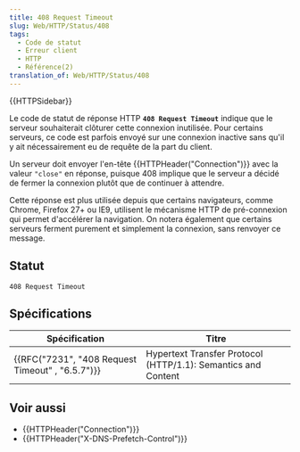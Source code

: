 ```yaml
---
title: 408 Request Timeout
slug: Web/HTTP/Status/408
tags:
  - Code de statut
  - Erreur client
  - HTTP
  - Référence(2)
translation_of: Web/HTTP/Status/408
---
```

{{HTTPSidebar}}

Le code de statut de réponse HTTP **`408 Request Timeout`** indique que le serveur souhaiterait clôturer cette connexion inutilisée. Pour certains serveurs, ce code est parfois envoyé sur une connexion inactive sans qu'il y ait nécessairement eu de requête de la part du client.

Un serveur doit envoyer l'en-tête {{HTTPHeader("Connection")}} avec la valeur `"close"` en réponse, puisque 408 implique que le serveur a décidé de fermer la connexion plutôt que de continuer à attendre.

Cette réponse est plus utilisée depuis que certains navigateurs, comme Chrome, Firefox 27+ ou IE9, utilisent le mécanisme HTTP de pré-connexion qui permet d'accélérer la navigation. On notera également que certains serveurs ferment purement et simplement la connexion, sans renvoyer ce message.

## Statut

    408 Request Timeout

## Spécifications

| Spécification                                                    | Titre                                                         |
| ---------------------------------------------------------------- | ------------------------------------------------------------- |
| {{RFC("7231", "408 Request Timeout" , "6.5.7")}} | Hypertext Transfer Protocol (HTTP/1.1): Semantics and Content |

## Voir aussi

- {{HTTPHeader("Connection")}}
- {{HTTPHeader("X-DNS-Prefetch-Control")}}
